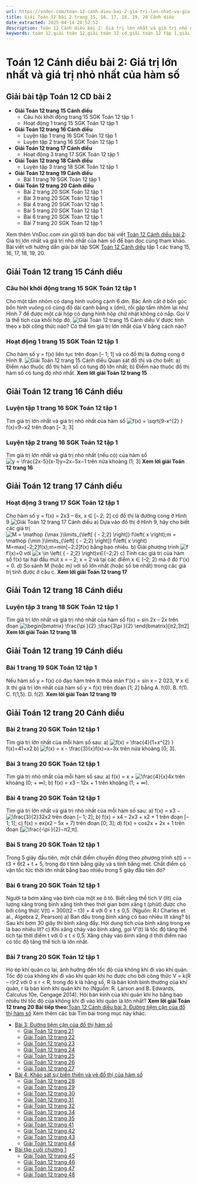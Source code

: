 ```yaml
---
url: https://vndoc.com/toan-12-canh-dieu-bai-2-gia-tri-lon-nhat-va-gia-tri-nho-nhat-cua-ham-so-320561
title: Giải Toán 12 bài 2 trang 15, 16, 17, 18, 19, 20 Cánh diều
date_extracted: 2025-04-14 20:52:52
description: Toán 12 Cánh diều bài 2: Giá trị lớn nhất và giá trị nhỏ nhất của hàm số được VnDoc.com sưu tầm và xin gửi tới bạn đọc cùng tham khảo nhé.
keywords: toán 12,giải toán 12,giải toán 12 cd,giải toán 12 tập 1,giải toán 12 Cánh diều,toán 12 Cánh diều tập 1,toán 12 Cánh diều,Toán 12 Cánh diều Bài 2,giải Toán 12 Cánh diều Bài 2,toán 12 cd bài 2,Toán 12 Cánh diều bài 2 Giá trị lớn nhất và giá trị nhỏ nhất của hàm số,Giá trị lớn nhất và giá trị nhỏ nhất của hàm số,giải toán 12 trang 15,giải toán 12 trang 16,giải toán 12 trang 17,giải toán 12 trang 18,giải toán 12 trang 19,giải toán 12 trang 20
---
```


# Toán 12 Cánh diều bài 2: Giá trị lớn nhất và giá trị nhỏ nhất của hàm số
## Giải bài tập Toán 12 CD bài 2
  * **Giải Toán 12 trang 15 Cánh diều**
    * Câu hỏi khởi động trang 15 SGK Toán 12 tập 1
    * Hoạt động 1 trang 15 SGK Toán 12 tập 1
  * **Giải Toán 12 trang 16 Cánh diều**
    * Luyện tập 1 trang 16 SGK Toán 12 tập 1
    * Luyện tập 2 trang 16 SGK Toán 12 tập 1
  * **Giải Toán 12 trang 17 Cánh diều**
    * Hoạt động 3 trang 17 SGK Toán 12 tập 1
  * **Giải Toán 12 trang 18 Cánh diều**
    * Luyện tập 3 trang 18 SGK Toán 12 tập 1
  * **Giải Toán 12 trang 19 Cánh diều**
    * Bài 1 trang 19 SGK Toán 12 tập 1
  * **Giải Toán 12 trang 20 Cánh diều**
    * Bài 2 trang 20 SGK Toán 12 tập 1
    * Bài 3 trang 20 SGK Toán 12 tập 1
    * Bài 4 trang 20 SGK Toán 12 tập 1
    * Bài 5 trang 20 SGK Toán 12 tập 1
    * Bài 6 trang 20 SGK Toán 12 tập 1
    * Bài 7 trang 20 SGK Toán 12 tập 1

Xem thêm
VnDoc.com xin gửi tới bạn đọc bài viết [Toán 12 Cánh diều bài 2](<https://vndoc.com/toan-12-canh-dieu-bai-2-gia-tri-lon-nhat-va-gia-tri-nho-nhat-cua-ham-so-320561>): Giá trị lớn nhất và giá trị nhỏ nhất của hàm số để bạn đọc cùng tham khảo. Bài viết với hướng dẫn giải bài tập SGK [Toán 12 Cánh diều](<https://vndoc.com/toan-12-canh-dieu>) tập 1 các trang 15, 16, 17, 18, 19, 20.
## Giải Toán 12 trang 15 Cánh diều
### Câu hỏi khởi động trang 15 SGK Toán 12 tập 1
Cho một tấm nhôm có dạng hình vuông cạnh 6 dm. Bác Ánh cắt ở bốn góc bốn hình vuông có cùng độ dài cạnh bằng x \(dm\), rồi gập tấm nhôm lại như Hình 7 để được một cái hộp có dạng hình hộp chữ nhật không có nắp. Gọi V là thể tích của khối hộp đó.
![Giải Toán 12 trang 15 Cánh diều](https://i.vdoc.vn/data/image/2024/05/21/toan-12-canh-dieu-bai-2-1.png)
V được tính theo x bởi công thức nào? Có thể tìm giá trị lớn nhất của V bằng cách nào?
### Hoạt động 1 trang 15 SGK Toán 12 tập 1
Cho hàm số y = f\(x\) liên tục trên đoạn \[– 1; 1\] và có đồ thị là đường cong ở Hình 8.
![Giải Toán 12 trang 15 Cánh diều](https://i.vdoc.vn/data/image/2024/05/21/toan-12-canh-dieu-bai-2-2.png)
Quan sát đồ thị và cho biết:
a\) Điểm nào thuộc đồ thị hàm số có tung độ lớn nhất;
b\) Điểm nào thuộc đồ thị hàm số có tung độ nhỏ nhất.
**Xem lời giải Toán 12 trang 15**
## Giải Toán 12 trang 16 Cánh diều
### Luyện tập 1 trang 16 SGK Toán 12 tập 1
Tìm giá trị lớn nhất và giá trị nhỏ nhất của hàm số ![f\(x\) = \\sqrt{9-x^{2} }](https://i.vdoc.vn/data/image/blank.png)f\(x\)=9−x2 trên đoạn \[– 3; 3\]
### Luyện tập 2 trang 16 SGK Toán 12 tập 1
Tìm giá trị lớn nhất và giá trị nhỏ nhất \(nếu có\) của hàm số ![y = \\frac{2x-5}{x-1}](https://i.vdoc.vn/data/image/blank.png)y=2x−5x−1 trên nửa khoảng \(1; 3\]
**Xem lời giải Toán 12 trang 16**
## Giải Toán 12 trang 17 Cánh diều
### Hoạt động 3 trang 17 SGK Toán 12 tập 1
Cho hàm số y = f\(x\) = 2x3 – 6x, x ∈ \[– 2; 2\] có đồ thị là đường cong ở Hình 9
![Giải Toán 12 trang 17 Cánh diều](https://i.vdoc.vn/data/image/2024/05/21/toan-12-canh-dieu-bai-2-3.png)
a\) Dựa vào đồ thị ở Hình 9, hãy cho biết các giá trị ![M = \\mathop {\\max }\\limits_{\\left\[ { - 2;2} \\right\]} f\\left\( x \\right\);m = \\mathop {\\min }\\limits_{\\left\[ { - 2;2} \\right\]} f\\left\( x \\right\)](https://i.vdoc.vn/data/image/blank.png)M=max\[−2;2\]⁡f\(x\);m=min\[−2;2\]⁡f\(x\) bằng bao nhiêu.
b\) Giải phương trình ![f](https://i.vdoc.vn/data/image/blank.png)f′\(x\)=0 với ![x \\in \\left\( { - 2;2} \\right\)](https://i.vdoc.vn/data/image/blank.png)x∈\(−2;2\)
c\) Tính các giá trị của hàm số f\(x\) tại hai đầu mút x = – 2; x = 2 và tại các điểm x ∈ \(–2; 2\) mà ở đó f'\(x\) = 0.
d\) So sánh M \(hoặc m\) với số lớn nhất \(hoặc số bé nhất\) trong các giá trị tính được ở câu c.
**Xem lời giải Toán 12 trang 17**
## Giải Toán 12 trang 18 Cánh diều
### Luyện tập 3 trang 18 SGK Toán 12 tập 1
Tìm giá trị lớn nhất và giá trị nhỏ nhất của hàm số f\(x\) = sin 2x – 2x trên đoạn ![\\begin{bmatrix} \\frac{\\pi }{2}  ;\\frac{3\\pi }{2}  \\end{bmatrix}](https://i.vdoc.vn/data/image/blank.png)\[π2;3π2\]
**Xem lời giải Toán 12 trang 18**
## Giải Toán 12 trang 19 Cánh diều
### Bài 1 trang 19 SGK Toán 12 tập 1
Nếu hàm số y = f\(x\) có đạo hàm trên ℝ thỏa mãn f'\(x\) = sin x – 2 023, ∀ x ∈ ℝ thì giá trị lớn nhất của hàm số y = f\(x\) trên đoạn \[1; 2\] bằng
A. f\(0\).
B. f\(1\).
C. f\(1,5\).
D. f\(2\).
**Xem lời giải Toán 12 trang 19**
## Giải Toán 12 trang 20 Cánh diều
### Bài 2 trang 20 SGK Toán 12 tập 1
Tìm giá trị lớn nhất của mỗi hàm số sau:
a\) ![f\(x\) = \\frac{4}{1+x^{2} }](https://i.vdoc.vn/data/image/blank.png)f\(x\)=41+x2
b\) ![f\(x\) = x - \\frac{3}{x}](https://i.vdoc.vn/data/image/blank.png)f\(x\)=x−3x trên nửa khoảng \(0; 3\].
### Bài 3 trang 20 SGK Toán 12 tập 1
Tìm giá trị nhỏ nhất của mỗi hàm số sau:
a\) f\(x\) = x + ![\\frac{4}{x}](https://i.vdoc.vn/data/image/blank.png)4x trên khoảng \(0; + ∞\);
b\) f\(x\) = x3 – 12x + 1 trên khoảng \(1; + ∞\).
### Bài 4 trang 20 SGK Toán 12 tập 1
Tìm giá trị lớn nhất và giá trị nhỏ nhất của mỗi hàm số sau:
a\) f\(x\) = x3 − ![\\frac{3}{2}](https://i.vdoc.vn/data/image/blank.png)32x2 trên đoạn \[– 1; 2\];
b\) f\(x\) = x4 – 2x3 \+ x2 \+ 1 trên đoạn \[– 1; 1\];
c\) f\(x\) = ex\(x2 – 5x + 7\) trên đoạn \[0; 3\];
d\) f\(x\) = cos2x + 2x + 1 trên đoạn \[![\\frac{-\\pi }{2}](https://i.vdoc.vn/data/image/blank.png)−π2;π\].
### Bài 5 trang 20 SGK Toán 12 tập 1
Trong 5 giây đầu tiên, một chất điểm chuyển động theo phương trình
s\(t\) = – t3 \+ 6t2 \+ t + 5,
trong đó t tính bằng giây và s tính bằng mét. Chất điểm có vận tốc tức thời lớn nhất bằng bao nhiêu trong 5 giây đầu tiên đó?
### Bài 6 trang 20 SGK Toán 12 tập 1
Người ta bơm xăng vào bình của một xe ô tô. Biết rằng thể tích V \(lít\) của lượng xăng trong bình xăng tính theo thời gian bơm xăng t \(phút\) được cho bởi công thức
V\(t\) = 300\(t2 – t3\) + 4 với 0 ≤ t ≤ 0,5.
\(Nguồn: R.I Charles et al., Algebra 2, Pearson\)
a\) Ban đầu trong bình xăng có bao nhiêu lít xăng?
b\) Sau khi bơm 30 giây thì bình xăng đầy. Hỏi dung tích của bình xăng trong xe là bao nhiêu lít?
c\) Khi xăng chảy vào bình xăng, gọi V'\(t\) là tốc độ tăng thể tích tại thời điểm t với 0 ≤ t ≤ 0,5. Xăng chảy vào bình xăng ở thời điểm nào có tốc độ tăng thể tích là lớn nhất.
### Bài 7 trang 20 SGK Toán 12 tập 1
Ho ép khí quản co lại, ảnh hưởng đến tốc độ của không khí đi vào khí quản. Tốc độ của không khí đi vào khí quản khi ho được cho bởi công thức
V = k\(R – r\)r2 với 0 ≤ r < R,
trong đó k là hằng số, R là bán kính bình thường của khí quản, r là bán kính khí quản khi ho \(Nguồn: R. Larson and B. Edwards, Calculus 10e, Cengage 2014\). Hỏi bán kính của khí quản khi ho bằng bao nhiêu thì tốc độ của không khí đi vào khí quản là lớn nhất?
**Xem lời giải Toán 12 trang 20**
**Bài tiếp theo:**[Toán 12 Cánh diều bài 3: Đường tiệm cận của đồ thị hàm số](<https://vndoc.com/toan-12-canh-dieu-bai-3-duong-tiem-can-cua-do-thi-ham-so-320563>)
Xem thêm các bài Tìm bài trong mục này khác:
  * [Bài 3: Đường tiệm cận của đồ thị hàm số](</toan-12-canh-dieu-bai-3-duong-tiem-can-cua-do-thi-ham-so-320563>)
    * [Giải Toán 12 trang 21](</giai-toan-12-trang-21-tap-1-canh-dieu-322454>)
    * [Giải Toán 12 trang 22](</giai-toan-12-trang-22-tap-1-canh-dieu-322455>)
    * [Giải Toán 12 trang 23](</giai-toan-12-trang-23-tap-1-canh-dieu-322457>)
    * [Giải Toán 12 trang 24](</giai-toan-12-trang-24-tap-1-canh-dieu-322460>)
    * [Giải Toán 12 trang 25](</giai-toan-12-trang-25-tap-1-canh-dieu-322462>)
    * [Giải Toán 12 trang 26](</giai-toan-12-trang-26-tap-1-canh-dieu-322463>)
    * [Giải Toán 12 trang 27](</giai-toan-12-trang-27-tap-1-canh-dieu-322465>)
  * [Bài 4: Khảo sát sự biến thiên và vẽ đồ thị của hàm số](</toan-12-canh-dieu-bai-4-khao-sat-su-bien-thien-va-ve-do-thi-cua-ham-so-320565>)
    * [Giải Toán 12 trang 28](</giai-toan-12-trang-28-tap-1-canh-dieu-323102>)
    * [Giải Toán 12 trang 29](</giai-toan-12-trang-29-tap-1-canh-dieu-323105>)
    * [Giải Toán 12 trang 30](</giai-toan-12-trang-30-tap-1-canh-dieu-323115>)
    * [Giải Toán 12 trang 31](</giai-toan-12-trang-31-tap-1-canh-dieu-323117>)
    * [Giải Toán 12 trang 32](</giai-toan-12-trang-32-tap-1-canh-dieu-323118>)
    * [Giải Toán 12 trang 34](</giai-toan-12-trang-34-tap-1-canh-dieu-323119>)
    * [Giải Toán 12 trang 35](</giai-toan-12-trang-35-tap-1-canh-dieu-323164>)
    * [Giải Toán 12 trang 41](</giai-toan-12-trang-41-tap-1-canh-dieu-323167>)
    * [Giải Toán 12 trang 42](</giai-toan-12-trang-42-tap-1-canh-dieu-323174>)
    * [Giải Toán 12 trang 43](</giai-toan-12-trang-43-tap-1-canh-dieu-323183>)
    * [Giải Toán 12 trang 44](</giai-toan-12-trang-44-tap-1-canh-dieu-323185>)
  * [Bài tập cuối chương 1](</toan-12-canh-dieu-bai-tap-cuoi-chuong-1-320616>)
    * [Giải Toán 12 trang 45](</giai-toan-12-trang-45-tap-1-canh-dieu-324437>)
    * [Giải Toán 12 trang 46](</giai-toan-12-trang-46-tap-1-canh-dieu-324443>)
    * [Giải Toán 12 trang 47](</giai-toan-12-trang-47-tap-1-canh-dieu-324455>)
    * [Giải Toán 12 trang 48](</giai-toan-12-trang-48-tap-1-canh-dieu-324457>)

